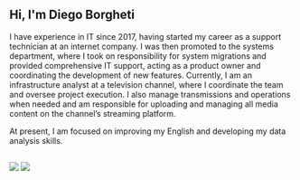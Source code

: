 ## Hi, I'm Diego Borgheti 

I have experience in IT since 2017, having started my career as a support technician at an internet company. I was then promoted to the systems department, where I took on responsibility for system migrations and provided comprehensive IT support, acting as a product owner and coordinating the development of new features.
Currently, I am an infrastructure analyst at a television channel, where I coordinate the team and oversee project execution. I also manage transmissions and operations when needed and am responsible for uploading and managing all media content on the channel’s streaming platform.

At present, I am focused on improving my English and developing my data analysis skills.


  
  ## 
  
  <div> 
  <a href = "mailto:dvborgheti@gmail.com"><img src="https://img.shields.io/badge/-Gmail-%23333?style=for-the-badge&logo=gmail&logoColor=white" target="_blank"></a>
  <a href="https://www.linkedin.com/in/dvborgheti" target="_blank"><img src="https://img.shields.io/badge/-LinkedIn-%230077B5?style=for-the-badge&logo=linkedin&logoColor=white" target="_blank"></a>
</div>

